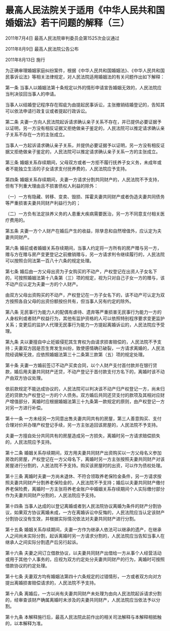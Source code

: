 # 最高人民法院关于适用《中华人民共和国婚姻法》若干问题的解释（三）

2011年7月4日 最高人民法院审判委员会第1525次会议通过

2011年8月9日 最高人民法院公告公布

2011年8月13日 施行

<!-- INFO END -->

为正确审理婚姻家庭纠纷案件，根据《中华人民共和国婚姻法》、《中华人民共和国民事诉讼法》等相关法律规定，对人民法院适用婚姻法的有关问题作出如下解释：

第一条 当事人以婚姻法第十条规定以外的情形申请宣告婚姻无效的，人民法院应当判决驳回当事人的申请。

当事人以结婚登记程序存在瑕疵为由提起民事诉讼，主张撤销结婚登记的，告知其可以依法申请行政复议或者提起行政诉讼。

第二条 夫妻一方向人民法院起诉请求确认亲子关系不存在，并已提供必要证据予以证明，另一方没有相反证据又拒绝做亲子鉴定的，人民法院可以推定请求确认亲子关系不存在一方的主张成立。

当事人一方起诉请求确认亲子关系，并提供必要证据予以证明，另一方没有相反证据又拒绝做亲子鉴定的，人民法院可以推定请求确认亲子关系一方的主张成立。

第三条 婚姻关系存续期间，父母双方或者一方拒不履行抚养子女义务，未成年或者不能独立生活的子女请求支付抚养费的，人民法院应予支持。

第四条 婚姻关系存续期间，夫妻一方请求分割共同财产的，人民法院不予支持，但有下列重大理由且不损害债权人利益的除外：

（一）一方有隐藏、转移、变卖、毁损、挥霍夫妻共同财产或者伪造夫妻共同债务等严重损害夫妻共同财产利益行为的；

（二）一方负有法定扶养义务的人患重大疾病需要医治，另一方不同意支付相关医疗费用的。

第五条 夫妻一方个人财产在婚后产生的收益，除孳息和自然增值外，应认定为夫妻共同财产。

第六条 婚前或者婚姻关系存续期间，当事人约定将一方所有的房产赠与另一方，赠与方在赠与房产变更登记之前撤销赠与，另一方请求判令继续履行的，人民法院可以按照合同法第一百八十六条的规定处理。

第七条 婚后由一方父母出资为子女购买的不动产，产权登记在出资人子女名下的，可按照婚姻法第十八条第（三）项的规定，视为只对自己子女一方的赠与，该不动产应认定为夫妻一方的个人财产。

由双方父母出资购买的不动产，产权登记在一方子女名下的，该不动产可认定为双方按照各自父母的出资份额按份共有，但当事人另有约定的除外。

第八条 无民事行为能力人的配偶有虐待、遗弃等严重损害无民事行为能力一方的人身权利或者财产权益行为，其他有监护资格的人可以依照特别程序要求变更监护关系；变更后的监护人代理无民事行为能力一方提起离婚诉讼的，人民法院应予受理。

第九条 夫以妻擅自中止妊娠侵犯其生育权为由请求损害赔偿的，人民法院不予支持；夫妻双方因是否生育发生纠纷，致使感情确已破裂，一方请求离婚的，人民法院经调解无效，应依照婚姻法第三十二条第三款第（五）项的规定处理。

第十条 夫妻一方婚前签订不动产买卖合同，以个人财产支付首付款并在银行贷款，婚后用夫妻共同财产还贷，不动产登记于首付款支付方名下的，离婚时该不动产由双方协议处理。

依前款规定不能达成协议的，人民法院可以判决该不动产归产权登记一方，尚未归还的贷款为产权登记一方的个人债务。双方婚后共同还贷支付的款项及其相对应财产增值部分，离婚时应根据婚姻法第三十九条第一款规定的原则，由产权登记一方对另一方进行补偿。

第十一条 一方未经另一方同意出售夫妻共同共有的房屋，第三人善意购买、支付合理对价并办理产权登记手续，另一方主张追回该房屋的，人民法院不予支持。

夫妻一方擅自处分共同共有的房屋造成另一方损失，离婚时另一方请求赔偿损失的，人民法院应予支持。

第十二条 婚姻关系存续期间，双方用夫妻共同财产出资购买以一方父母名义参加房改的房屋，产权登记在一方父母名下，离婚时另一方主张按照夫妻共同财产对该房屋进行分割的，人民法院不予支持。购买该房屋时的出资，可以作为债权处理。

第十三条 离婚时夫妻一方尚未退休、不符合领取养老保险金条件，另一方请求按照夫妻共同财产分割养老保险金的，人民法院不予支持；婚后以夫妻共同财产缴付养老保险费，离婚时一方主张将养老金账户中婚姻关系存续期间个人实际缴付部分作为夫妻共同财产分割的，人民法院应予支持。

第十四条 当事人达成的以登记离婚或者到人民法院协议离婚为条件的财产分割协议，如果双方协议离婚未成，一方在离婚诉讼中反悔的，人民法院应当认定该财产分割协议没有生效，并根据实际情况依法对夫妻共同财产进行分割。

第十五条 婚姻关系存续期间，夫妻一方作为继承人依法可以继承的遗产，在继承人之间尚未实际分割，起诉离婚时另一方请求分割的，人民法院应当告知当事人在继承人之间实际分割遗产后另行起诉。

第十六条 夫妻之间订立借款协议，以夫妻共同财产出借给一方从事个人经营活动或用于其他个人事务的，应视为双方约定处分夫妻共同财产的行为，离婚时可按照借款协议的约定处理。

第十七条 夫妻双方均有婚姻法第四十六条规定的过错情形，一方或者双方向对方提出离婚损害赔偿请求的，人民法院不予支持。

第十八条 离婚后，一方以尚有夫妻共同财产未处理为由向人民法院起诉请求分割的，经审查该财产确属离婚时未涉及的夫妻共同财产，人民法院应当依法予以分割。

第十九条 本解释施行后，最高人民法院此前作出的相关司法解释与本解释相抵触的，以本解释为准。